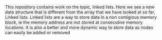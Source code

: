 This repository contains work on the topic, linked lists. Here we see a new data structure that is different from the array that we have looked at so far, Linked lists. Linked lists are a way to store data in a non contigious memory block, ie the memory address are not stored at consecutive memory locations. It is also a better and more dynamic way to store data as nodes can easily be added or removed
